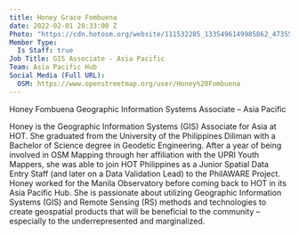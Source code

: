 ```yaml
---
title: Honey Grace Fombuena
date: 2022-02-01 20:33:00 Z
Photo: "https://cdn.hotosm.org/website/111532285_1335496149985862_4735525399033517238_n.jpg"
Member Type:
  Is Staff: true
Job Title: GIS Associate - Asia Pacific
Team: Asia Pacific Hub
Social Media (Full URL):
  OSM: https://www.openstreetmap.org/user/Honey%20Fombuena
---
```


Honey Fombuena
Geographic Information Systems Associate – Asia Pacific

Honey is the Geographic Information Systems (GIS) Associate for Asia at HOT. She graduated from the University of the Philippines Diliman with a Bachelor of Science degree in Geodetic Engineering. After a year of being involved in OSM Mapping through her affiliation with the UPRI Youth Mappers, she was able to join HOT Philippines as a Junior Spatial Data Entry Staff (and later on a Data Validation Lead) to the PhilAWARE Project. Honey worked for the Manila Observatory before coming back to HOT in its Asia Pacific Hub. She is passionate about utilizing Geographic Information Systems (GIS) and Remote Sensing (RS) methods and technologies to create geospatial products that will be beneficial to the community – especially to the underrepresented and marginalized. 


